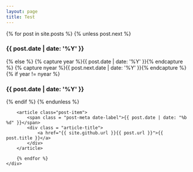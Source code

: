 ```yaml
---
layout: page
title: Test
---
```

<section class="post-list">
	<div class = "container">
		{% for post in site.posts %}
		{% unless post.next %}
			<h3>{{ post.date | date: '%Y' }}</h3>
		{% else %}
			{% capture year %}{{ post.date | date: '%Y' }}{% endcapture %}
			{% capture nyear %}{{ post.next.date | date: '%Y' }}{% endcapture %}
			{% if year != nyear %}
				<h3>{{ post.date | date: '%Y' }}</h3>
			{% endif %}
		{% endunless %}
	
		
		<article class="post-item">
			<span class = "post-meta date-label">{{ post.date | date: "%b %d" }}</span>
			<div class = "article-title">
				<a href="{{ site.github.url }}{{ post.url }}">{{ post.title }}</a>
			</div>
		</article>
	
		{% endfor %}
	</div>
</section>
